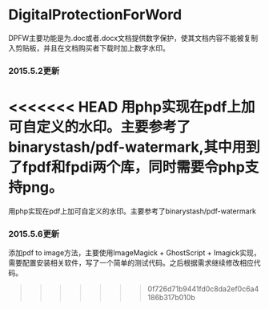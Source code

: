 # DigitalProtectionForWord

DPFW主要功能是为.doc或者.docx文档提供数字保护，使其文档内容不能被复制入剪贴板，并且在文档购买者下载时加上数字水印。

### 2015.5.2更新
<<<<<<< HEAD
用php实现在pdf上加可自定义的水印。主要参考了binarystash/pdf-watermark,其中用到了fpdf和fpdi两个库，同时需要令php支持png。
=======
用php实现在pdf上加可自定义的水印。主要参考了binarystash/pdf-watermark

### 2015.5.6更新
添加pdf to image方法，主要使用ImageMagick + GhostScript + Imagick实现，需要配置安装相关软件，写了一个简单的测试代码。之后根据需求继续修改相应代码。
>>>>>>> 0f726d71b9441fd0c8da2ef0c6a4186b317b010b
